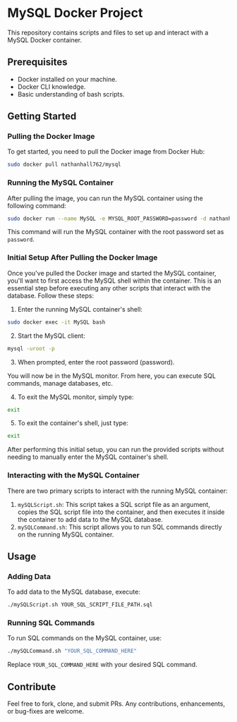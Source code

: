 
# MySQL Docker Project

This repository contains scripts and files to set up and interact with a MySQL Docker container.

## Prerequisites

- Docker installed on your machine.
- Docker CLI knowledge.
- Basic understanding of bash scripts.

## Getting Started

### Pulling the Docker Image

To get started, you need to pull the Docker image from Docker Hub:

```bash
sudo docker pull nathanhall762/mysql
```

### Running the MySQL Container

After pulling the image, you can run the MySQL container using the following command:

```bash
sudo docker run --name MySQL -e MYSQL_ROOT_PASSWORD=password -d nathanhall762/mysql
```

This command will run the MySQL container with the root password set as `password`.

### Initial Setup After Pulling the Docker Image

Once you've pulled the Docker image and started the MySQL container, you'll want to first access the MySQL shell within the container. This is an essential step before executing any other scripts that interact with the database. Follow these steps:

1. Enter the running MySQL container's shell:

```bash
sudo docker exec -it MySQL bash
```

2. Start the MySQL client:

```bash
mysql -uroot -p
```

3. When prompted, enter the root password (password).

You will now be in the MySQL monitor. From here, you can execute SQL commands, manage databases, etc.

4. To exit the MySQL monitor, simply type:

```bash
exit
```
5. To exit the container's shell, just type:

```bash
exit
```

After performing this initial setup, you can run the provided scripts without needing to manually enter the MySQL container's shell.

### Interacting with the MySQL Container

There are two primary scripts to interact with the running MySQL container:

1. `mySQLScript.sh`: This script takes a SQL script file as an argument, copies the SQL script file into the container, and then executes it inside the container to add data to the MySQL database.
2. `mySQLCommand.sh`: This script allows you to run SQL commands directly on the running MySQL container.

## Usage

### Adding Data

To add data to the MySQL database, execute:

```bash
./mySQLScript.sh YOUR_SQL_SCRIPT_FILE_PATH.sql
```

### Running SQL Commands

To run SQL commands on the MySQL container, use:

```bash
./mySQLCommand.sh "YOUR_SQL_COMMAND_HERE"
```

Replace `YOUR_SQL_COMMAND_HERE` with your desired SQL command.

## Contribute

Feel free to fork, clone, and submit PRs. Any contributions, enhancements, or bug-fixes are welcome.
